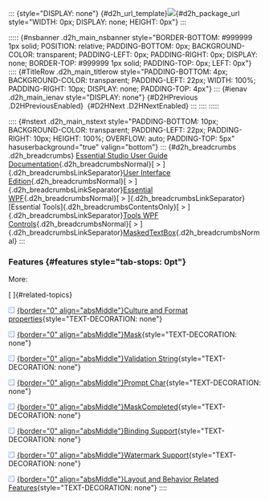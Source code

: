 ::: {style="DISPLAY: none"}
[](ms-xhelp:///?Id=d2h_url_template){#d2h_url_template}![](!package_url!){#d2h_package_url style="WIDTH: 0px; DISPLAY: none; HEIGHT: 0px"}
:::

::::: {#nsbanner .d2h_main_nsbanner style="BORDER-BOTTOM: #999999 1px solid; POSITION: relative; PADDING-BOTTOM: 0px; BACKGROUND-COLOR: transparent; PADDING-LEFT: 0px; PADDING-RIGHT: 0px; DISPLAY: none; BORDER-TOP: #999999 1px solid; PADDING-TOP: 0px; LEFT: 0px"}
:::: {#TitleRow .d2h_main_titlerow style="PADDING-BOTTOM: 4px; BACKGROUND-COLOR: transparent; PADDING-LEFT: 22px; WIDTH: 100%; PADDING-RIGHT: 10px; DISPLAY: none; PADDING-TOP: 4px"}
::: {#ienav .d2h_main_ienav style="DISPLAY: none"}
[](ms-xhelp:///?Id=01c43d35-b845-4e5a-a083-109aae8d0e92){#D2HPrevious .D2HPreviousEnabled}  [](ms-xhelp:///?Id=1fb612fe-a2ee-4543-8ceb-7088e10ff802){#D2HNext .D2HNextEnabled}
:::
::::
:::::

:::: {#nstext .d2h_main_nstext style="PADDING-BOTTOM: 10px; BACKGROUND-COLOR: transparent; PADDING-LEFT: 22px; PADDING-RIGHT: 10px; HEIGHT: 100%; OVERFLOW: auto; PADDING-TOP: 5px" hasuserbackground="true" valign="bottom"}
::: {#d2h_breadcrumbs .d2h_breadcrumbs}
[Essential Studio User Guide Documentation](ms-xhelp:///?Id=12457748-09e3-4d74-a240-8e049cedf030){.d2h_breadcrumbsNormal}[ \> ]{.d2h_breadcrumbsLinkSeparator}[User Interface Edition](ms-xhelp:///?Id=c29296b7-531c-413b-a0ec-488ca1f7f669){.d2h_breadcrumbsNormal}[ \> ]{.d2h_breadcrumbsLinkSeparator}[Essential WPF](ms-xhelp:///?Id=7f4f82c5-151c-4262-94d0-75c4626c77bc){.d2h_breadcrumbsNormal}[ \> ]{.d2h_breadcrumbsLinkSeparator}[Essential Tools]{.d2h_breadcrumbsContentsOnly}[ \> ]{.d2h_breadcrumbsLinkSeparator}[Tools WPF Controls](ms-xhelp:///?Id=2ea58a12-9426-4a63-96b4-89eb80232c2c){.d2h_breadcrumbsNormal}[ \> ]{.d2h_breadcrumbsLinkSeparator}[MaskedTextBox](ms-xhelp:///?Id=08a1f05a-ae2e-4d4b-9a7e-1fd6b12d22c7){.d2h_breadcrumbsNormal}
:::

### Features {#features style="tab-stops: 0pt"}

More:

[ ]{#related-topics}

[![](button.gif){border="0" align="absMiddle"}Culture and Format properties](ms-xhelp:///?Id=0b381b88-e82e-47f7-8453-05b26b23d2c6){style="TEXT-DECORATION: none"}

[![](button.gif){border="0" align="absMiddle"}Mask](ms-xhelp:///?Id=546c2e1c-f6e5-4412-afe8-0b7e2bb36c4a){style="TEXT-DECORATION: none"}

[![](button.gif){border="0" align="absMiddle"}Validation String](ms-xhelp:///?Id=cfa01c43-25af-48d9-9013-a11e6e80a72e){style="TEXT-DECORATION: none"}

[![](button.gif){border="0" align="absMiddle"}Prompt Char](ms-xhelp:///?Id=9c97fcae-cf4f-4d48-a121-7bfe8dc9e2e1){style="TEXT-DECORATION: none"}

[![](button.gif){border="0" align="absMiddle"}MaskCompleted](ms-xhelp:///?Id=879c70d5-f43e-4fde-b711-73ca9bb6606c){style="TEXT-DECORATION: none"}

[![](button.gif){border="0" align="absMiddle"}Binding Support](ms-xhelp:///?Id=04e043e4-0cbe-477c-80c7-33af7eb0b49b){style="TEXT-DECORATION: none"}

[![](button.gif){border="0" align="absMiddle"}Watermark Support](ms-xhelp:///?Id=390425ba-daa6-4235-a752-b25e9c2018e8){style="TEXT-DECORATION: none"}

[![](button.gif){border="0" align="absMiddle"}Layout and Behavior Related Features](ms-xhelp:///?Id=06082905-6a63-47f8-85cc-06465624fc87){style="TEXT-DECORATION: none"}
::::

